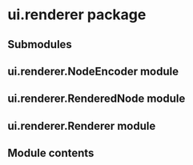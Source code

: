 # ui.renderer package

## Submodules

## ui.renderer.NodeEncoder module

## ui.renderer.RenderedNode module

## ui.renderer.Renderer module

## Module contents
